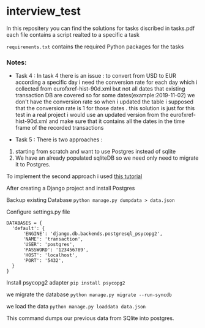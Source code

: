 # interview_test
In this repositery you can find the solutions for tasks discribed in tasks.pdf each file contains a script realted to a specific a task

```requirements.txt``` contains the required Python packages for the tasks

### Notes: 
- Task 4 : In task 4 there is an issue : to convert from USD to EUR according a specific day i need the conversion rate for each day which i collected from eurofxref-hist-90d.xml but not all dates that existing transaction DB are covered so for some dates(example:2019-11-02) we don't have the conversion rate so when i updated the table i supposed that the conversion rate is 1 for those dates . this solution is just for this test in a real project i would use an updated version from the eurofxref-hist-90d.xml and make sure that it contains all the dates in the time frame of the recorded transactions

- Task 5 : There is two approaches :
1. starting from scratch and want to use Postgres instead of sqlite 
2. We have an already populated sqliteDB so we need only need to migrate it to Postgres.

To implement the second approach i used [this tutorial](https://www.enterprisedb.com/postgresql-tutorial-resources-training?uuid=db55e32d-e9f0-4d7c-9aef-b17d01210704&campaignId=7012J000001NhszQAC)

After creating a Django project and install Postgres

 Backup existing Database 
 ```python manage.py dumpdata > data.json```
 
 Configure settings.py file
  ```
  DATABASES = {
    'default': {
        'ENGINE': 'django.db.backends.postgresql_psycopg2',
        'NAME': 'transaction',
        'USER': 'postgres',
        'PASSWORD': '123456789',
        'HOST': 'localhost',
        'PORT': '5432',
    }
}
```
Install psycopg2 adapter 
```pip install psycopg2```

we migrate the database 
```python manage.py migrate --run-syncdb```

we load the data 
```python manage.py loaddata data.json```

This command dumps our previous data from SQlite into postgres.


